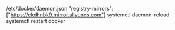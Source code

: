 /etc/docker/daemon.json
"registry-mirrors": ["https://ckdhnbk9.mirror.aliyuncs.com"]
systemctl daemon-reload
systemctl restart docker